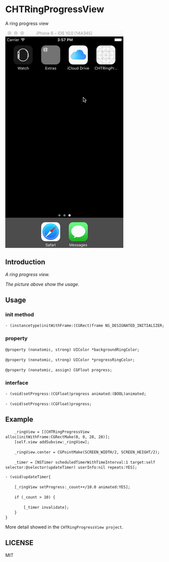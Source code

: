 # CHTRingProgressView
A ring progress view

![CHTRingProgressView](https://github.com/ChanRoy/CHTRingProgressView/blob/master/CHTRingProgressView.gif)

## Introduction

*A ring progress view.*

*The picture above show the usage.*

## Usage

### init method

```
- (instancetype)initWithFrame:(CGRect)frame NS_DESIGNATED_INITIALIZER;
```

### property

```
@property (nonatomic, strong) UIColor *backgroundRingColor;

@property (nonatomic, strong) UIColor *progressRingColor;

@property (nonatomic, assign) CGFloat progress;
```

### interface

```
- (void)setProgress:(CGFloat)progress animated:(BOOL)animated;

- (void)setProgress:(CGFloat)progress;
```

## Example

```
	_ringView = [[CHTRingProgressView alloc]initWithFrame:CGRectMake(0, 0, 28, 28)];
    [self.view addSubview:_ringView];
    
    _ringView.center = CGPointMake(SCREEN_WIDTH/2, SCREEN_HEIGHT/2);
    
    _timer = [NSTimer scheduledTimerWithTimeInterval:1 target:self selector:@selector(updateTimer) userInfo:nil repeats:YES];
```

```
- (void)updateTimer{
    
    [_ringView setProgress:_count++/10.0 animated:YES];
    
    if (_count > 10) {
        
        [_timer invalidate];
    }   
}
```

More detail showed in the `CHTRingProgressView project`.

## LICENSE

MIT